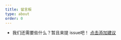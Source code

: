 ```yaml
---
title: 留言板
type: about
order: 0
---
```


- 我们还需要些什么？暂且来提 issue吧！ [点击添加建议](https://github.com/vuefe/vuefe.github.io/issues)